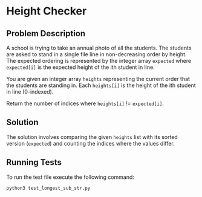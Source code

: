 # Height Checker

## Problem Description

A school is trying to take an annual photo of all the students. The students are asked to stand in a single file line in non-decreasing order by height. The expected ordering is represented by the integer array `expected` where `expected[i]` is the expected height of the ith student in line.

You are given an integer array `heights` representing the current order that the students are standing in. Each `heights[i]` is the height of the ith student in line (0-indexed).

Return the number of indices where `heights[i]` != `expected[i]`.

## Solution

The solution involves comparing the given `heights` list with its sorted version (`expected`) and counting the indices where the values differ.

## Running Tests

To run the test file execute the following command:

```bash
python3 test_longest_sub_str.py
```
